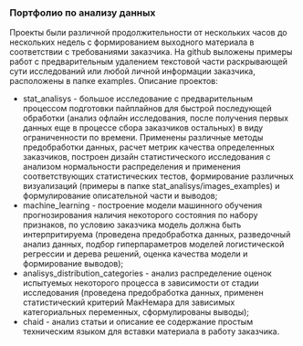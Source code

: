 ### Портфолио по анализу данных
Проекты были различной продолжительности от нескольких часов до нескольких недель с формированием выходного материала в соответствии с требованиями заказчика. На github выложены примеры работ с предварительным удалением текстовой части раскрывающей сути исследований или любой личной информации заказчика, расположены в папке examples. Описание проектов:
* stat_analisys - большое исследование с предварительным процессом подготовки пайплайнов для быстрой последующей обработки (анализ офлайн исследования, после получения первых данных еще в процессе сбора заказчиков остальных) в виду ограниченности по времени. Применены различные методы предобработки данных, расчет метрик качества определенных заказчиков, построен дизайн статистического исследования с анализом нормальности распределения и применения соответствующих статистических тестов, формирование различных визуализаций (примеры в папке stat_analisys/images_examples) и формулирование описательной части и выводов;
* machine_learning - построение модели машинного обучения прогнозирования наличия некоторого состояния по набору признаков, по условию заказчика модель должна быть интерпритируема (проведена предобработка данных, разведочный анализ данных, подбор гиперпараметров моделей логистической регрессии и дерева решений, оценка качества модели и формирование выводов);
* analisys_distribution_categories - анализ распределение оценок испытуемых некоторого процесса в зависимости от стадии исследования (проведена предобработка данных, применен статистический критерий МакНемара для зависимых категориальных переменных, сформулированы выводы);
* chaid - анализ статьи и описание ее содержание простым техническим языком для вставки материала в работу заказчика.
